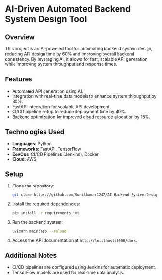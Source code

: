 # AI-Driven Automated Backend System Design Tool

## Overview
This project is an AI-powered tool for automating backend system design, reducing API design time by 60% and improving overall backend consistency. By leveraging AI, it allows for fast, scalable API generation while improving system throughput and response times.

## Features
- Automated API generation using AI.
- Integration with real-time data models to enhance system throughput by 30%.
- FastAPI integration for scalable API development.
- CI/CD pipeline setup to reduce deployment time by 40%.
- Backend optimization for improved cloud resource allocation by 15%.

## Technologies Used
- **Languages**: Python
- **Frameworks**: FastAPI, TensorFlow
- **DevOps**: CI/CD Pipelines (Jenkins), Docker
- **Cloud**: AWS

## Setup
1. Clone the repository:
    ```bash
    git clone https://github.com/Sunilkumar1247/AI-Backend-System-Design-Tool.git
    ```
2. Install the required dependencies:
    ```bash
    pip install -r requirements.txt
    ```
3. Run the backend system:
    ```bash
    uvicorn main:app --reload
    ```
4. Access the API documentation at `http://localhost:8000/docs`.

## Additional Notes
- CI/CD pipelines are configured using Jenkins for automatic deployment.
- TensorFlow models are used for real-time data analysis.
